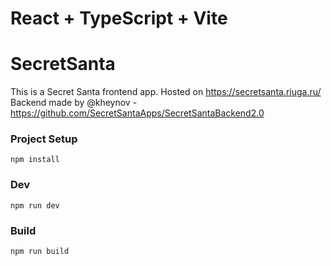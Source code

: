 # React + TypeScript + Vite

# SecretSanta
This is a Secret Santa frontend app. Hosted on https://secretsanta.riuga.ru/
Backend made by @kheynov - https://github.com/SecretSantaApps/SecretSantaBackend2.0
### Project Setup

    npm install

### Dev

    npm run dev

### Build

[](https://github.com/SecretSantaApps/SecretSantaFrontendMVP/blob/master/README.md#type-check-compile-and-minify-for-production)

    npm run build
